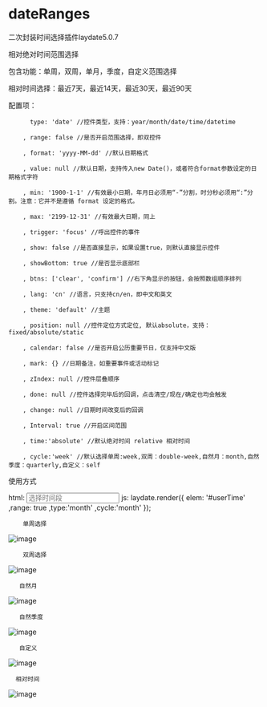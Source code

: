 # dateRanges
二次封装时间选择插件laydate5.0.7

相对绝对时间范围选择

包含功能：单周，双周，单月，季度，自定义范围选择

相对时间选择：最近7天，最近14天，最近30天，最近90天

配置项：

          type: 'date' //控件类型，支持：year/month/date/time/datetime
          
        , range: false //是否开启范围选择，即双控件
        
        , format: 'yyyy-MM-dd' //默认日期格式
        
        , value: null //默认日期，支持传入new Date()，或者符合format参数设定的日期格式字符
        
        , min: '1900-1-1' //有效最小日期，年月日必须用“-”分割，时分秒必须用“:”分割。注意：它并不是遵循 format 设定的格式。
        
        , max: '2199-12-31' //有效最大日期，同上
        
        , trigger: 'focus' //呼出控件的事件
        
        , show: false //是否直接显示，如果设置true，则默认直接显示控件
        
        , showBottom: true //是否显示底部栏
        
        , btns: ['clear', 'confirm'] //右下角显示的按钮，会按照数组顺序排列
        
        , lang: 'cn' //语言，只支持cn/en，即中文和英文
        
        , theme: 'default' //主题
        
        , position: null //控件定位方式定位, 默认absolute，支持：fixed/absolute/static
        
        , calendar: false //是否开启公历重要节日，仅支持中文版
        
        , mark: {} //日期备注，如重要事件或活动标记
        
        , zIndex: null //控件层叠顺序
        
        , done: null //控件选择完毕后的回调，点击清空/现在/确定也均会触发
        
        , change: null //日期时间改变后的回调
        
        , Interval: true //开启区间范围
        
        , time:'absolute' //默认绝对时间 relative 相对时间
        
        , cycle:'week' //默认选择单周:week,双周：double-week,自然月：month,自然季度：quarterly,自定义：self
        
使用方式

html:
        <input  type="text" placeholder="选择时间段" id="userTime">
js:
        laydate.render({
                        elem: '#userTime'
                        ,range: true
                        ,type:'month'
                        ,cycle:'month'
                    });

        单周选择
![image](http://www.bloggeng.com/wp-content/uploads/2017/11/week.png)

        双周选择
![image](http://www.bloggeng.com/wp-content/uploads/2017/11/double.png)

       
       自然月
![image](http://www.bloggeng.com/wp-content/uploads/2017/11/month.png)

       
       自然季度
![image](http://www.bloggeng.com/wp-content/uploads/2017/11/jidu.png)

       
       自定义
![image](http://www.bloggeng.com/wp-content/uploads/2017/11/self.png)

       
      相对时间
![image](http://www.bloggeng.com/wp-content/uploads/2017/11/xiang.png)

      
      
     
